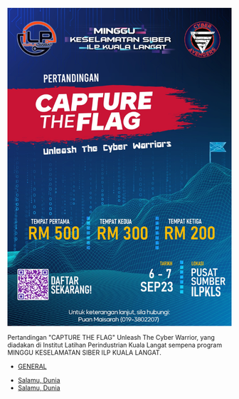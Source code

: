 ![image info](CTFILP/368214536_1269997957221253_7629467549862697930_n.jpg)

Pertandingan "CAPTURE THE FLAG" Unleash The Cyber Warrior, yang diadakan di Institut Latihan Perindustrian Kuala Langat sempena program MINGGU KESELAMATAN SIBER ILP KUALA LANGAT.

* <a href="#GENERAL" id="GENERAL">GENERAL</a>
- <a href="#Salamu" id="Salamu">Salamu, Dunia</a>
- <a href="#Salamu" id="Salamu">Salamu, Dunia</a>
